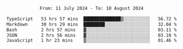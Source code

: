 <div align="center">
<p style="text-align: center;">
<!--START_SECTION:waka-->

```txt
From: 11 July 2024 - To: 10 August 2024

TypeScript   53 hrs 57 mins  ██████████████▒░░░░░░░░░░   56.72 %
Markdown     30 hrs 29 mins  ████████░░░░░░░░░░░░░░░░░   32.04 %
Bash         2 hrs 57 mins   ▓░░░░░░░░░░░░░░░░░░░░░░░░   03.11 %
JSON         2 hrs 56 mins   ▓░░░░░░░░░░░░░░░░░░░░░░░░   03.10 %
JavaScript   1 hr 23 mins    ▒░░░░░░░░░░░░░░░░░░░░░░░░   01.46 %
```

<!--END_SECTION:waka-->
</p>
</div>
